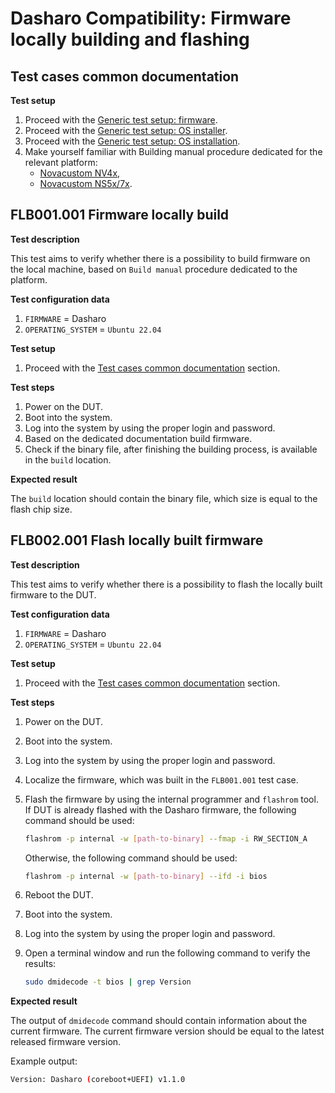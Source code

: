 # Dasharo Compatibility: Firmware locally building and flashing

## Test cases common documentation

**Test setup**

1. Proceed with the
    [Generic test setup: firmware](../../generic-test-setup/#firmware).
1. Proceed with the
    [Generic test setup: OS installer](../../generic-test-setup/#os-installer).
1. Proceed with the
    [Generic test setup: OS installation](../../generic-test-setup/#os-installation).
1. Make yourself familiar with Building manual procedure dedicated for
    the relevant platform:
    * [Novacustom NV4x](../../variants/novacustom_nv4x/building.md),
    * [Novacustom NS5x/7x](../../variants/novacustom_ns5x_7x/building-manual.md).

## FLB001.001 Firmware locally build

**Test description**

This test aims to verify whether there is a possibility to build firmware
on the local machine, based on `Build manual` procedure dedicated to the
platform.

**Test configuration data**

1. `FIRMWARE` = Dasharo
1. `OPERATING_SYSTEM` = `Ubuntu 22.04`

**Test setup**

1. Proceed with the
    [Test cases common documentation](#test-cases-common-documentation) section.

**Test steps**

1. Power on the DUT.
1. Boot into the system.
1. Log into the system by using the proper login and password.
1. Based on the dedicated documentation build firmware.
1. Check if the binary file, after finishing the building process, is available
    in the `build` location.

**Expected result**

The `build` location should contain the binary file, which size is equal to the
flash chip size.

## FLB002.001 Flash locally built firmware

**Test description**

This test aims to verify whether there is a possibility to flash the locally
built firmware to the DUT.

**Test configuration data**

1. `FIRMWARE` = Dasharo
1. `OPERATING_SYSTEM` = `Ubuntu 22.04`

**Test setup**

1. Proceed with the
    [Test cases common documentation](#test-cases-common-documentation) section.

**Test steps**

1. Power on the DUT.
1. Boot into the system.
1. Log into the system by using the proper login and password.
1. Localize the firmware, which was built in the `FLB001.001` test case.
1. Flash the firmware by using the internal programmer and `flashrom` tool. If
    DUT is already flashed with the Dasharo firmware, the following command
    should be used:

    ```bash
    flashrom -p internal -w [path-to-binary] --fmap -i RW_SECTION_A
    ```

    Otherwise, the following command should be used:

    ```bash
    flashrom -p internal -w [path-to-binary] --ifd -i bios
    ```

1. Reboot the DUT.
1. Boot into the system.
1. Log into the system by using the proper login and password.
1. Open a terminal window and run the following command to verify the results:

    ```bash
    sudo dmidecode -t bios | grep Version
    ```

**Expected result**

The output of `dmidecode` command should contain information about the current
firmware. The current firmware version should be equal to the latest released
firmware version.

Example output:

```bash
Version: Dasharo (coreboot+UEFI) v1.1.0
```
